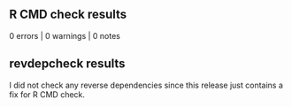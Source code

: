 ## R CMD check results

0 errors | 0 warnings | 0 notes

## revdepcheck results

I did not check any reverse dependencies since this release just contains a fix for R CMD check.
